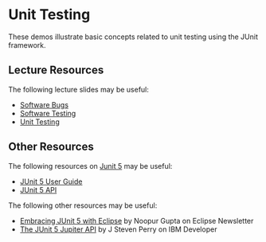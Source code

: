 Unit Testing
=================================================

These demos illustrate basic concepts related to unit testing using the JUnit framework.

## Lecture Resources ##

The following lecture slides may be useful:

  - [Software Bugs](https://docs.google.com/presentation/d/e/2PACX-1vSDGWEfJPnixD4y327D7BLc6Iyre_oON65Fi041S-rvhK8eZg-3wxQQea10GjZkaRmSj5BR0lA7Lwij/pub?start=false&loop=false&delayms=3000)
  - [Software Testing](https://docs.google.com/presentation/d/e/2PACX-1vQCykMh0wOkbNohLHdsra9OttbGaberD5kR6EivUs1IQ70uKWRIJGJyWi7eWOfV1WmLUtAgoNVs111f/pub?start=false&loop=false&delayms=3000)
  - [Unit Testing](https://docs.google.com/presentation/d/e/2PACX-1vT6cokBI3rwCMSABvuZOzAQw0gnAi3R4tTFsdVbRqwd8oUB2TwT5lEmwJaZMe74ihVwqtoS4dV68hBQ/pub?start=false&loop=false&delayms=3000)

## Other Resources ##

The following resources on [Junit 5](https://junit.org/junit5/) may be useful:

  - [JUnit 5 User Guide](https://junit.org/junit5/docs/current/user-guide/)
  - [JUnit 5 API](https://junit.org/junit5/docs/current/api/index.html?overview-summary.html)

The following other resources may be useful:

  - [Embracing JUnit 5 with Eclipse](https://www.eclipse.org/community/eclipse_newsletter/2017/october/article5.php) by Noopur Gupta on Eclipse Newsletter
  - [The JUnit 5 Jupiter API](https://developer.ibm.com/tutorials/j-introducing-junit5-part1-jupiter-api/) by J Steven Perry on IBM Developer
